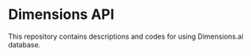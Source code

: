 # Dimensions API

This repository contains descriptions and codes for using Dimensions.ai database.


